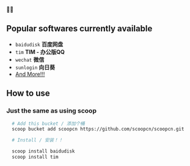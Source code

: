 🎉🎉

## Popular softwares currently available 

- `baidudisk` **百度网盘**
- `tim` **TIM - 办公版QQ**
- `wechat` **微信**  
- `sunlogin` **向日葵**
- [And More!!!](https://github.com/scoopcn/scoopcn/tree/master/bucket)
## How to use 
### Just the same as using scoop

```bash
  # Add this bucket / 添加个桶
  scoop bucket add scoopcn https://github.com/scoopcn/scoopcn.git

  # Install / 安装！！

  scoop install baidudisk
  scoop install tim
```
  
